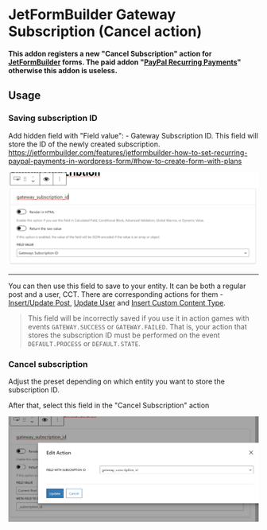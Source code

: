# JetFormBuilder Gateway Subscription (Cancel action)

**This addon registers a new "Cancel Subscription" action for [JetFormBuilder](https://jetformbuilder.com/) forms. The paid addon "[PayPal
Recurring Payments](https://jetformbuilder.com/addons/paypal-recurring-payments/)" otherwise this addon is useless.**

## Usage
### Saving subscription ID
Add hidden field with "Field value": - Gateway Subscription ID. This field will store the ID of the newly created subscription. https://jetformbuilder.com/features/jetformbuilder-how-to-set-recurring-paypal-payments-in-wordpress-form/#how-to-create-form-with-plans

![image](./assets/img/hidden-field-settings.png)

<hr/>

You can then use this field to save to your entity. It can be both a regular post and a user, CCT. There are corresponding actions for them - [Insert/Update Post](https://jetformbuilder.com/features/insert-update-post/), [Update User](https://jetformbuilder.com/features/update-user/) and [Insert Custom Content Type](https://crocoblock.com/knowledge-base/jetengine/how-to-insert-update-cct-via-form/).

> This field will be incorrectly saved if you use it in action games with events `GATEWAY.SUCCESS` or `GATEWAY.FAILED`.
That is, your action that stores the subscription ID must be performed on the event `DEFAULT.PROCESS` or `DEFAULT.STATE`.

### Cancel subscription
Adjust the preset depending on which entity you want to store the subscription ID.

After that, select this field in the "Cancel Subscription" action

![image](./assets/img/cancel-subscription-action.png)
